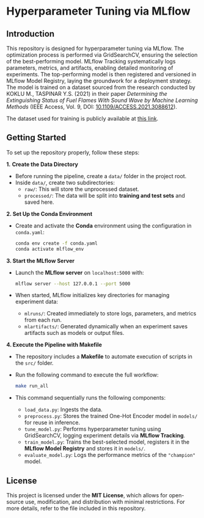 # Hyperparameter Tuning via MLflow 

## Introduction  

This repository is designed for hyperparameter tuning via MLflow. The optimization process is performed via GridSearchCV, ensuring the selection of the best-performing model. MLflow Tracking systematically logs parameters, metrics, and artifacts, enabling detailed monitoring of experiments. The top-performing model is then registered and versioned in MLflow Model Registry, laying the groundwork for a deployment strategy. The model is trained on a dataset sourced from the research conducted by KOKLU M., TASPINAR Y.S. (2021) in their paper *Determining the Extinguishing Status of Fuel Flames With Sound Wave by Machine Learning Methods* (IEEE Access, Vol. 9, DOI: [10.1109/ACCESS.2021.3088612](https://doi.org/10.1109/ACCESS.2021.3088612)).  

The dataset used for training is publicly available at [this link](https://www.muratkoklu.com/datasets/).  


## Getting Started 

To set up the repository properly, follow these steps:  

**1.** **Create the Data Directory**  
   - Before running the pipeline, create a `data/` folder in the project root.  
   - Inside `data/`, create two subdirectories:  
     - `raw/`: This will store the unprocessed dataset.  
     - `processed/`: The data will be split into **training and test sets** and saved here.
  
**2. Set Up the Conda Environment**  
 
   - Create and activate the **Conda** environment using the configuration in `conda.yaml`:  

     ```sh
     conda env create -f conda.yaml  
     conda activate mlflow_env  
     ```  

**3. Start the MLflow Server**  
 
   - Launch the **MLflow server** on `localhost:5000` with:  

     ```sh
     mlflow server --host 127.0.0.1 --port 5000
     ```    
   
   - When started, MLflow initializes key directories for managing experiment data:  
     - `mlruns/`: Created immediately to store logs, parameters, and metrics from each run.  
     - `mlartifacts/`: Generated dynamically when an experiment saves artifacts such as models or output files. 

**4. Execute the Pipeline with Makefile**  
   - The repository includes a **Makefile** to automate execution of scripts in the `src/` folder.  
   - Run the following command to execute the full workflow:  

     ```sh
     make run_all  
     ```  
   
   - This command sequentially runs the following components:
     - `load_data.py`: Ingests the data.
     - `preprocess.py`: Stores the trained One-Hot Encoder model in `models/` for reuse in inference.  
     - `tune_model.py`: Performs hyperparameter tuning using GridSearchCV, logging experiment details via **MLflow Tracking**.  
     - `train_model.py`: Trains the best-selected model, registers it in the **MLflow Model Registry** and stores it in `models/`.  
     - `evaluate_model.py`: Logs the performance metrics of the `"champion"` model.  


## License  

This project is licensed under the **MIT License**, which allows for open-source use, modification, and distribution with minimal restrictions. For more details, refer to the file included in this repository.  
